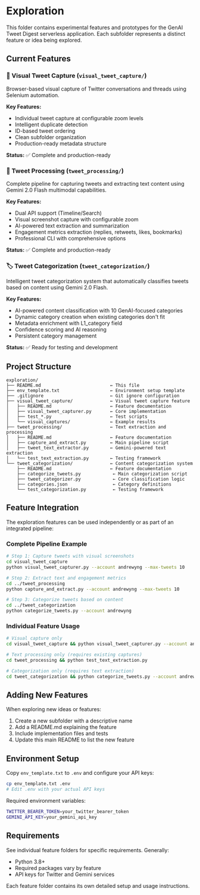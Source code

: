 # Exploration

This folder contains experimental features and prototypes for the GenAI Tweet Digest serverless application. Each subfolder represents a distinct feature or idea being explored.

## Current Features

### 📸 Visual Tweet Capture (`visual_tweet_capture/`)

Browser-based visual capture of Twitter conversations and threads using Selenium automation.

**Key Features:**
- Individual tweet capture at configurable zoom levels
- Intelligent duplicate detection  
- ID-based tweet ordering
- Clean subfolder organization
- Production-ready metadata structure

**Status:** ✅ Complete and production-ready

### 📝 Tweet Processing (`tweet_processing/`)

Complete pipeline for capturing tweets and extracting text content using Gemini 2.0 Flash multimodal capabilities.

**Key Features:**
- Dual API support (Timeline/Search)
- Visual screenshot capture with configurable zoom
- AI-powered text extraction and summarization
- Engagement metrics extraction (replies, retweets, likes, bookmarks)
- Professional CLI with comprehensive options

**Status:** ✅ Complete and production-ready

### 🏷️ Tweet Categorization (`tweet_categorization/`)

Intelligent tweet categorization system that automatically classifies tweets based on content using Gemini 2.0 Flash.

**Key Features:**
- AI-powered content classification with 10 GenAI-focused categories
- Dynamic category creation when existing categories don't fit
- Metadata enrichment with L1_category field
- Confidence scoring and AI reasoning
- Persistent category management

**Status:** ✅ Ready for testing and development

## Project Structure

```
exploration/
├── README.md                          ← This file
├── env_template.txt                   ← Environment setup template
├── .gitignore                         ← Git ignore configuration
├── visual_tweet_capture/              ← Visual tweet capture feature
│   ├── README.md                      ← Feature documentation
│   ├── visual_tweet_capturer.py       ← Core implementation
│   ├── test_*.py                      ← Test scripts
│   └── visual_captures/               ← Example results
├── tweet_processing/                  ← Text extraction and processing
│   ├── README.md                      ← Feature documentation
│   ├── capture_and_extract.py         ← Main pipeline script
│   ├── tweet_text_extractor.py        ← Gemini-powered text extraction
│   └── test_text_extraction.py        ← Testing framework
└── tweet_categorization/              ← Content categorization system
    ├── README.md                      ← Feature documentation
    ├── categorize_tweets.py            ← Main categorization script
    ├── tweet_categorizer.py            ← Core classification logic
    ├── categories.json                 ← Category definitions
    └── test_categorization.py          ← Testing framework
```

## Feature Integration

The exploration features can be used independently or as part of an integrated pipeline:

### Complete Pipeline Example

```bash
# Step 1: Capture tweets with visual screenshots
cd visual_tweet_capture
python visual_tweet_capturer.py --account andrewyng --max-tweets 10

# Step 2: Extract text and engagement metrics  
cd ../tweet_processing
python capture_and_extract.py --account andrewyng --max-tweets 10

# Step 3: Categorize tweets based on content
cd ../tweet_categorization  
python categorize_tweets.py --account andrewyng
```

### Individual Feature Usage

```bash
# Visual capture only
cd visual_tweet_capture && python visual_tweet_capturer.py --account andrewyng

# Text processing only (requires existing captures)
cd tweet_processing && python test_text_extraction.py

# Categorization only (requires text extraction)
cd tweet_categorization && python categorize_tweets.py --account andrewyng
```

## Adding New Features

When exploring new ideas or features:

1. Create a new subfolder with a descriptive name
2. Add a README.md explaining the feature
3. Include implementation files and tests
4. Update this main README to list the new feature

## Environment Setup

Copy `env_template.txt` to `.env` and configure your API keys:

```bash
cp env_template.txt .env
# Edit .env with your actual API keys
```

Required environment variables:
```bash
TWITTER_BEARER_TOKEN=your_twitter_bearer_token
GEMINI_API_KEY=your_gemini_api_key
```

## Requirements

See individual feature folders for specific requirements. Generally:
- Python 3.8+
- Required packages vary by feature
- API keys for Twitter and Gemini services

Each feature folder contains its own detailed setup and usage instructions. 
